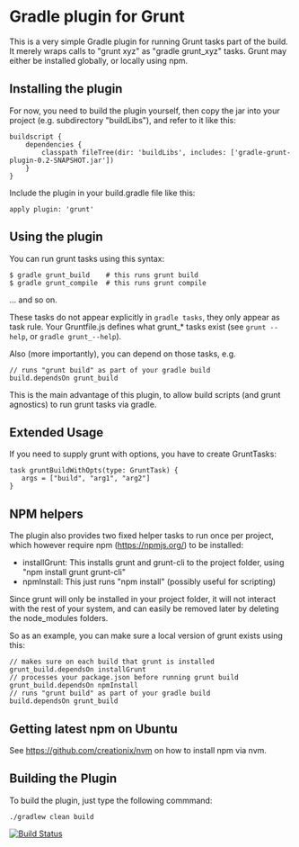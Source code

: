 Gradle plugin for Grunt
=======================

This is a very simple Gradle plugin for running Grunt tasks part of the build.
It merely wraps calls to "grunt xyz" as "gradle grunt_xyz" tasks.
Grunt may either be installed globally, or locally using npm.

Installing the plugin
---------------------

For now, you need to build the plugin yourself, then copy the jar into your
project (e.g. subdirectory "buildLibs"), and refer to it like this:

    buildscript {
        dependencies {
            classpath fileTree(dir: 'buildLibs', includes: ['gradle-grunt-plugin-0.2-SNAPSHOT.jar'])
        }
    }

Include the plugin in your build.gradle file like this:

    apply plugin: 'grunt'

Using the plugin
----------------

You can run grunt tasks using this syntax:

    $ gradle grunt_build    # this runs grunt build
    $ gradle grunt_compile  # this runs grunt compile

... and so on.

These tasks do not appear explicitly in `gradle tasks`, they only appear as task rule.
Your Gruntfile.js defines what grunt_* tasks exist (see `grunt --help`, or `gradle grunt_--help`).

Also (more importantly), you can depend on those tasks, e.g.

    // runs "grunt build" as part of your gradle build
    build.dependsOn grunt_build

This is the main advantage of this plugin, to allow build
scripts (and grunt agnostics) to run grunt tasks via gradle.

Extended Usage
--------------

If you need to supply grunt with options, you have to create GruntTasks:

    task gruntBuildWithOpts(type: GruntTask) {
       args = ["build", "arg1", "arg2"]
    }


NPM helpers
-----------

The plugin also provides two fixed helper tasks to run once per project, which
however require npm (https://npmjs.org/) to be installed:

 - installGrunt: This installs grunt and grunt-cli to the project folder, using "npm install grunt grunt-cli"
 - npmInstall: This just runs "npm install" (possibly useful for scripting)

Since grunt will only be installed in your project folder, it will not
interact with the rest of your system, and can easily be removed later by
deleting the node_modules folders.

So as an example, you can make sure a local version of grunt exists using this:

    // makes sure on each build that grunt is installed
    grunt_build.dependsOn installGrunt
    // processes your package.json before running grunt build
    grunt_build.dependsOn npmInstall
    // runs "grunt build" as part of your gradle build
    build.dependsOn grunt_build


Getting latest npm on Ubuntu
----------------------------

See https://github.com/creationix/nvm on how to install npm via nvm.

Building the Plugin
-------------------

To build the plugin, just type the following commmand:

    ./gradlew clean build

[![Build Status](https://drone.io/github.com/tkruse/gradle-grunt-plugin/status.png)](https://drone.io/github.com/tkruse/gradle-grunt-plugin/latest)
